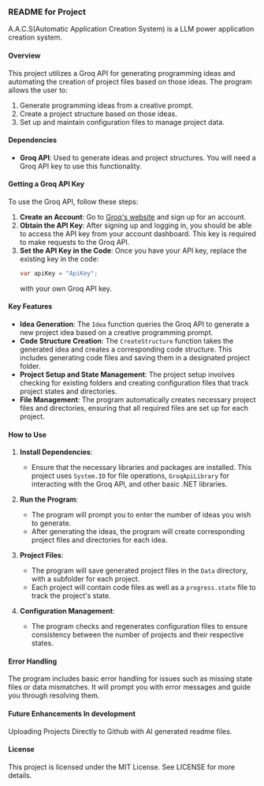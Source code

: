 ### README for Project
A.A.C.S(Automatic Application Creation System) is a LLM power application creation system.

#### Overview
This project utilizes a Groq API for generating programming ideas and automating the creation of project files based on those ideas. The program allows the user to:
1. Generate programming ideas from a creative prompt.
2. Create a project structure based on those ideas.
3. Set up and maintain configuration files to manage project data.

#### Dependencies
- **Groq API**: Used to generate ideas and project structures. You will need a Groq API key to use this functionality.

#### Getting a Groq API Key

To use the Groq API, follow these steps:
1. **Create an Account**: Go to [Groq's website](https://www.groq.com/) and sign up for an account.
2. **Obtain the API Key**: After signing up and logging in, you should be able to access the API key from your account dashboard. This key is required to make requests to the Groq API.
3. **Set the API Key in the Code**: Once you have your API key, replace the existing key in the code:
   ```csharp
   var apiKey = "ApiKey";
   ```
   with your own Groq API key.

#### Key Features
- **Idea Generation**: The `Idea` function queries the Groq API to generate a new project idea based on a creative programming prompt.
- **Code Structure Creation**: The `CreateStructure` function takes the generated idea and creates a corresponding code structure. This includes generating code files and saving them in a designated project folder.
- **Project Setup and State Management**: The project setup involves checking for existing folders and creating configuration files that track project states and directories.
- **File Management**: The program automatically creates necessary project files and directories, ensuring that all required files are set up for each project.

#### How to Use
1. **Install Dependencies**:
   - Ensure that the necessary libraries and packages are installed. This project uses `System.IO` for file operations, `GroqApiLibrary` for interacting with the Groq API, and other basic .NET libraries.
   
2. **Run the Program**:
   - The program will prompt you to enter the number of ideas you wish to generate.
   - After generating the ideas, the program will create corresponding project files and directories for each idea.
   
3. **Project Files**:
   - The program will save generated project files in the `Data` directory, with a subfolder for each project.
   - Each project will contain code files as well as a `progress.state` file to track the project's state.

4. **Configuration Management**:
   - The program checks and regenerates configuration files to ensure consistency between the number of projects and their respective states.

#### Error Handling
The program includes basic error handling for issues such as missing state files or data mismatches. It will prompt you with error messages and guide you through resolving them.

#### Future Enhancements In development
Uploading Projects Directly to Github with AI generated readme files.

#### License
This project is licensed under the MIT License. See LICENSE for more details.
